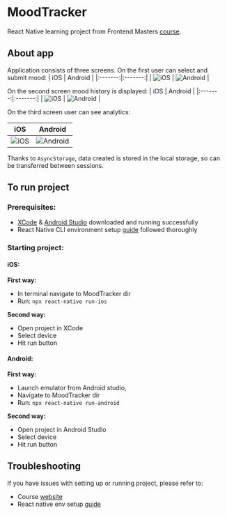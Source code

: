 # MoodTracker
React Native learning project from Frontend Masters [course](https://frontendmasters.com/courses/intermediate-react-native/).

## About app
Application consists of three screens. On the first user can select and submit mood:
| iOS | Android |
|:-------:|:-------:|
| ![iOS](https://user-images.githubusercontent.com/23701921/229122027-256ef2b6-8cc1-43ca-ae3e-5fe930f6df71.png) | ![Android](https://user-images.githubusercontent.com/23701921/229122066-c4d14c3d-6d09-4c53-b686-6e2798bc8aa1.png) |

On the second screen mood history is displayed:
| iOS | Android |
|:-------:|:-------:|
| ![iOS](https://user-images.githubusercontent.com/23701921/229122501-2a05c4b2-6983-43c2-8c0d-940625384b7e.png) | ![Android](https://user-images.githubusercontent.com/23701921/229122528-f5153396-c456-40d9-9046-b96664e0b3cc.png) |


On the third screen user can see analytics:

| iOS | Android |
|:-------:|:-------:|
| ![iOS](https://user-images.githubusercontent.com/23701921/229123692-4cc29c12-95b7-4121-a514-86640e8a6b1e.png) | ![Android](https://user-images.githubusercontent.com/23701921/229123708-7604203b-7039-4b7f-b715-a6504faec41f.png) |

Thanks to `AsyncStorage`, data created is stored in the local storage, so can be transferred between sessions.

## To run project
<h3>Prerequisites:</h3>

 - [XCode](https://apps.apple.com/us/app/xcode/id497799835?mt=12) & [Android Studio](https://developer.android.com/studio) downloaded and running successfully
 - React Native CLI environment setup [guide](https://reactnative.dev/docs/environment-setup) followed thoroughly

<h3>Starting project:</h3>
<h4>iOS: </h4>

**First way:**

 - In terminal navigate to MoodTracker dir 
 - Run: `npx react-native run-ios` 

**Second way:**
 
  - Open project in XCode
  - Select device 
  - Hit run button
 
 <h4>Android:</h4>
 
 **First way:**
 
  - Launch emulator from Android studio, 
  - Navigate to MoodTracker dir 
  - Run: `npx react-native run-android`
 
 **Second way:**
 
  - Open project in Android Studio
  - Select device 
  - Hit run button
 

## Troubleshooting
If you have issues with setting up or running project, please refer to:

 - Course [website](https://kadikraman.github.io/react-native-beyond-basics/)
 - React native env setup [guide](https://reactnative.dev/docs/environment-setup)
